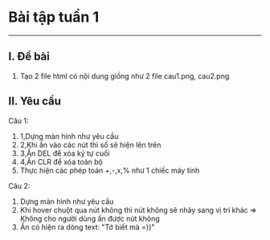 # Bài tập tuần 1
---
## I. Đề bài

<ol>
    <li>Tạo 2 file html có nội dung giống như 2 file cau1.png, cau2.png</li>
</ol>

## II. Yêu cầu
Câu 1:
<ol>
    <li>1,Dựng màn hình như yêu cầu</li>
    <li>2,Khi ấn vào các nút thì số sẽ hiện lên trên</li>
    <li>3,Ấn DEL để xóa ký tự cuối</li>
    <li>4,Ấn CLR để xóa toàn bộ</li>
    <li>Thực hiện các phép toán +,-,x,% như 1 chiếc máy tính</li>
</ol>


Câu 2:
<ol>
    <li>Dựng màn hình như yêu cầu</li>
    <li>Khi hover chuột qua nút không thì nút không sẽ nhảy sang vị trí khác => Không cho người dùng ấn được nút không</li>
    <li>Ấn có hiện ra dòng text: "Tớ biết mà =))"</li>
</ol>
